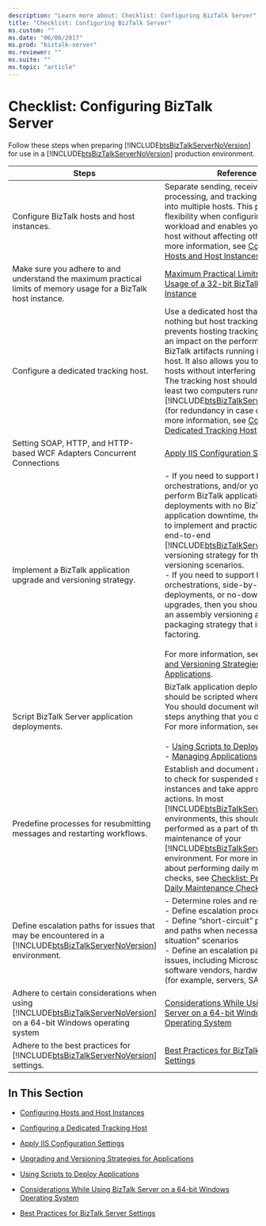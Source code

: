 ```yaml
---
description: "Learn more about: Checklist: Configuring BizTalk Server"
title: "Checklist: Configuring BizTalk Server"
ms.custom: ""
ms.date: "06/08/2017"
ms.prod: "biztalk-server"
ms.reviewer: ""
ms.suite: ""
ms.topic: "article"
---
```

# Checklist: Configuring BizTalk Server
Follow these steps when preparing [!INCLUDE[btsBizTalkServerNoVersion](../includes/btsbiztalkservernoversion-md.md)] for use in a [!INCLUDE[btsBizTalkServerNoVersion](../includes/btsbiztalkservernoversion-md.md)] production environment.  


|                                                                                Steps                                                                                |                                                                                                                                                                                                                                                                                                                                                                            Reference                                                                                                                                                                                                                                                                                                                                                                            |
|---------------------------------------------------------------------------------------------------------------------------------------------------------------------|-----------------------------------------------------------------------------------------------------------------------------------------------------------------------------------------------------------------------------------------------------------------------------------------------------------------------------------------------------------------------------------------------------------------------------------------------------------------------------------------------------------------------------------------------------------------------------------------------------------------------------------------------------------------------------------------------------------------------------------------------------------------|
|                                                             Configure BizTalk hosts and host instances.                                                             |                                                                                                                                                                                                         Separate sending, receiving, processing, and tracking functionality into multiple hosts. This provides flexibility when configuring the workload and enables you to stop one host without affecting other hosts. For more information, see [Configuring Hosts and Host Instances](../technical-guides/configuring-hosts-and-host-instances.md).                                                                                                                                                                                                         |
|                          Make sure you adhere to and understand the maximum practical limits of memory usage for a BizTalk host instance.                           |                                                                                                                                                                                                                                                                                                     [Maximum Practical Limits of Memory Usage of a 32-bit BizTalk Host Instance](../technical-guides/configuring-hosts-and-host-instances.md#BKMK_MemLimit)                                                                                                                                                                                                                                                                                                     |
|                                                                Configure a dedicated tracking host.                                                                 |                                                                                   Use a dedicated host that does nothing but host tracking. This prevents hosting tracking from having an impact on the performance of other BizTalk artifacts running in the same host. It also allows you to stop other hosts without interfering with tracking. The tracking host should be run on at least two computers running [!INCLUDE[btsBizTalkServerNoVersion](../includes/btsbiztalkservernoversion-md.md)] (for redundancy in case one fails). For more information, see [Configuring a Dedicated Tracking Host](../technical-guides/configuring-a-dedicated-tracking-host.md).                                                                                    |
|                                               Setting SOAP, HTTP, and HTTP-based WCF Adapters Concurrent Connections                                                |                                                                                                                                                                                                                                                                                                                                   [Apply IIS Configuration Settings](../technical-guides/apply-iis-configuration-settings.md)                                                                                                                                                                                                                                                                                                                                   |
|                                                  Implement a BizTalk application upgrade and versioning strategy.                                                   | -   If you need to support long-running orchestrations, and/or you need to perform BizTalk application deployments with no BizTalk application downtime, then you need to implement and practice a solid, end-to-end [!INCLUDE[btsBizTalkServerNoVersion](../includes/btsbiztalkservernoversion-md.md)] versioning strategy for the different versioning scenarios.<br />-   If you need to support long-running orchestrations, side-by-side deployments, or no-downtime upgrades, then you should implement an assembly versioning and packaging strategy that includes factoring.<br /><br /> For more information, see [Upgrading and Versioning Strategies for Applications](../technical-guides/upgrading-and-versioning-strategies-for-applications.md). |
|                                                           Script BizTalk Server application deployments.                                                            |                                                                                                                                                                                            BizTalk application deployments should be scripted where possible. You should document with detailed steps anything that you do not script. For more information, see:<br /><br /> -   [Using Scripts to Deploy Applications](../technical-guides/using-scripts-to-deploy-applications.md)<br />-   [Managing Applications](../technical-guides/managing-applications.md)                                                                                                                                                                                            |
|                                               Predefine processes for resubmitting messages and restarting workflows.                                               |                                                                                       Establish and document a procedure to check for suspended service instances and take appropriate actions. In most [!INCLUDE[btsBizTalkServerNoVersion](../includes/btsbiztalkservernoversion-md.md)] environments, this should be performed as a part of the daily maintenance of your [!INCLUDE[btsBizTalkServerNoVersion](../includes/btsbiztalkservernoversion-md.md)] environment. For more information about performing daily maintenance checks, see [Checklist: Performing Daily Maintenance Checks](../technical-guides/checklist-performing-daily-maintenance-checks.md).                                                                                        |
|   Define escalation paths for issues that may be encountered in a [!INCLUDE[btsBizTalkServerNoVersion](../includes/btsbiztalkservernoversion-md.md)] environment.   |                                                                                                                                                                                                      -   Determine roles and responsibilities<br />-   Define escalation process and paths<br />-   Define “short-circuit” processes and paths when necessary for “critical situation” scenarios<br />-   Define an escalation path for vendor issues, including Microsoft, other software vendors, hardware vendors (for example, servers, SAN, switches)                                                                                                                                                                                                      |
| Adhere to certain considerations when using [!INCLUDE[btsBizTalkServerNoVersion](../includes/btsbiztalkservernoversion-md.md)] on a 64-bit Windows operating system |                                                                                                                                                                                                                                                                                     [Considerations While Using BizTalk Server on a 64-bit Windows Operating System](../technical-guides/considerations-while-using-biztalk-server-on-a-64-bit-windows-operating-system.md)                                                                                                                                                                                                                                                                                     |
|                    Adhere to the best practices for [!INCLUDE[btsBizTalkServerNoVersion](../includes/btsbiztalkservernoversion-md.md)] settings.                    |                                                                                                                                                                                                                                                                                                                         [Best Practices for BizTalk Server Settings](../technical-guides/best-practices-for-biztalk-server-settings.md)                                                                                                                                                                                                                                                                                                                         |

## In This Section  

-   [Configuring Hosts and Host Instances](../technical-guides/configuring-hosts-and-host-instances.md)  

-   [Configuring a Dedicated Tracking Host](../technical-guides/configuring-a-dedicated-tracking-host.md)  

-   [Apply IIS Configuration Settings](../technical-guides/apply-iis-configuration-settings.md)  

-   [Upgrading and Versioning Strategies for Applications](../technical-guides/upgrading-and-versioning-strategies-for-applications.md)  

-   [Using Scripts to Deploy Applications](../technical-guides/using-scripts-to-deploy-applications.md)  

-   [Considerations While Using BizTalk Server on a 64-bit Windows Operating System](../technical-guides/considerations-while-using-biztalk-server-on-a-64-bit-windows-operating-system.md)  

-   [Best Practices for BizTalk Server Settings](../technical-guides/best-practices-for-biztalk-server-settings.md)
